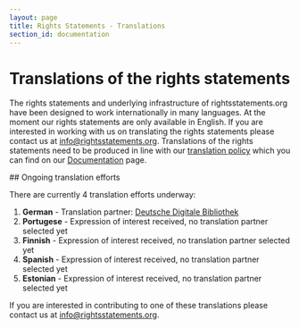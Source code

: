 ```yaml
---
layout: page
title: Rights Statements - Translations
section_id: documentation
---
```


# Translations of the rights statements

The rights statements and underlying infrastructure of rightsstatements.org have been designed to work internationally in many languages. At the moment our rights statements are only available in English. If you are interested in working with us on translating the rights statements please contact us at [info@rightsstatements.org](mailto:info@rightsstatements.org). Translations of the rights statements need to be produced in line with our [translation policy](/en/documentation/translation-policy/) which you can find on our [Documentation](/en/documentation/) page.

<div class="box">
## Ongoing translation efforts

There are currently 4 translation efforts underway:

1. **German** - Translation partner: [Deutsche Digitale Bibliothek](https://www.deutsche-digitale-bibliothek.de/)
2. **Portugese** -  Expression of interest received, no translation partner selected yet
3. **Finnish** - Expression of interest received, no translation partner selected yet
4. **Spanish** - Expression of interest received, no translation partner selected yet
5. **Estonian** - Expression of interest received, no translation partner selected yet

If you are interested in contributing to one of these translations please contact us at [info@rightsstatements.org](mailto:info@rightsstatements.org).
</div>
